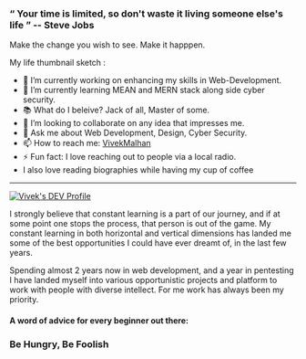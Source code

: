 ### “ Your time is limited, so don't waste it living someone else's life ”  -- Steve Jobs

Make the change you wish to see. Make it happpen.

My life thumbnail sketch :
- 🔭 I’m currently working on enhancing my skills in Web-Development.
- 🌱 I’m currently learning MEAN and MERN stack along side cyber security.
- 📚 What do I beleive? Jack of all, Master of some.
- 👯 I’m looking to collaborate on any idea that impresses me.
- 💬 Ask me about Web Development, Design, Cyber Security.
- 📫 How to reach me: [VivekMalhan](https://www.linkedin.com/in/vivek-malhan-156984195/)
- ⚡ Fun fact: I love reaching out to people via a local radio.
- I also love reading biographies while having my cup of coffee

----

[![Vivek's DEV Profile](https://d2fltix0v2e0sb.cloudfront.net/dev-badge.svg)](https://dev.to/vivekmalhan666)
    



I strongly believe that constant learning is a part of our journey,
and if at some point one stops the process, that person is out of the
game. My constant learning in both horizontal and vertical dimensions
has landed me some of the best opportunities I could have ever dreamt
of, in the last few years.  

Spending almost 2 years now in web development, and a year in pentesting I have landed myself
into various opportunistic projects and platform to work with people 
with diverse intellect. For me work has always been my priority. 

#### A word of advice for every beginner out there:
### Be Hungry, Be Foolish
